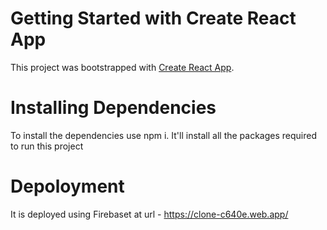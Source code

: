 # Getting Started with Create React App

This project was bootstrapped with [Create React App](https://github.com/facebook/create-react-app).

# Installing Dependencies

To install the dependencies use npm i.
It'll install all the packages required to run this project

# Depoloyment

It is deployed using Firebaset at url - https://clone-c640e.web.app/
